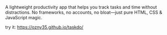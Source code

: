 A lightweight productivity app that helps you track tasks and time without distractions. 
No frameworks, no accounts, no bloat—just pure HTML, CSS & JavaScript magic.

try it: https://ozny35.github.io/taskdo/
